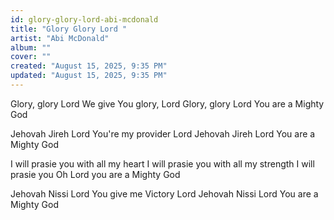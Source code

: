 ```yaml
---
id: glory-glory-lord-abi-mcdonald
title: "Glory Glory Lord "
artist: "Abi McDonald"
album: ""
cover: ""
created: "August 15, 2025, 9:35 PM"
updated: "August 15, 2025, 9:35 PM"
---
```


Glory, glory Lord
We give You glory, Lord
Glory, glory Lord
You are a Mighty God

Jehovah Jireh Lord 
You're my provider Lord 
Jehovah Jireh Lord 
You are a Mighty God 

I will prasie you with all my heart 
I will prasie you with all my strength 
I will prasie you 
Oh Lord you are a Mighty God

Jehovah Nissi Lord 
You give me Victory Lord 
Jehovah Nissi Lord 
You are a Mighty God
